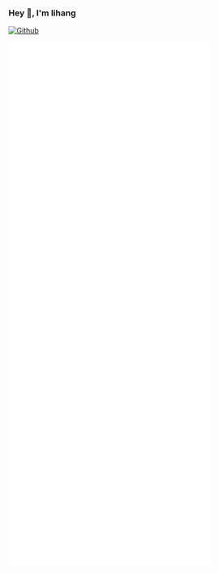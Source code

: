 ### Hey 👋, I'm lihang

[![Github](https://img.shields.io/github/followers/LiHang941?label=Follow&style=social)](https://github.com/LiHang941)



<img alt="🦑" align="left" width="400px" src="https://github.com/LiHang941/LiHang941/blob/main/metrics.svg">
<img alt="🦑" align="left" width="400px" src="https://github.com/LiHang941/LiHang941/blob/main/metrics.additional.svg">

